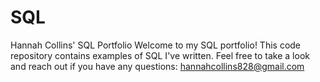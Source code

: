 # SQL
Hannah Collins' SQL Portfolio
Welcome to my SQL portfolio! This code repository contains examples of SQL I've written. Feel free to take a look and reach out if you have any questions: hannahcollins828@gmail.com
